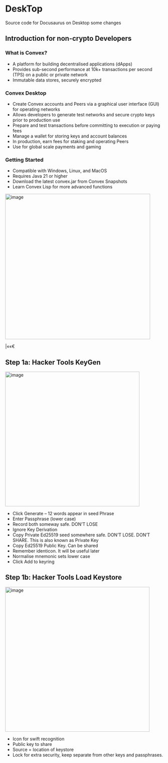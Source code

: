 # DeskTop

Source code for Docusaurus on Desktop
some changes

## Introduction for non-crypto Developers

### What is Convex?  

- A platform for building decentralised applications (dApps)  
- Provides sub-second performance at 10k+ transactions per second (TPS) on a public or private network
- Immutable data stores, securely encrypted

### Convex Desktop
- Create Convex accounts and Peers via a graphical user interface (GUI) for operating networks
- Allows developers to generate test networks and secure crypto keys prior to production use
- Prepare and test transactions before committing to execution or paying fees
- Manage a wallet for storing keys and account balances
- In production, earn fees for staking and operating Peers 
- Use for global scale payments and gaming

### Getting Started
- Compatible with Windows, Linux, and MacOS
- Requires Java 21 or higher
- Download the latest convex.jar from Convex Snapshots
- Learn Convex Lisp for more advanced functions
<img width="462" alt="image" src="https://github.com/user-attachments/assets/a8fe1f34-50d1-4dfb-bf77-d0a3d86ef20b" />

|««€


## Step 1a: Hacker Tools KeyGen
<img width="428" alt="image" src="https://github.com/user-attachments/assets/33c74dff-de8c-41a3-ac57-b76ec5d02081" />

- Click Generate – 12 words appear in seed Phrase
- Enter Passphrase (lower case)
- Record both someway safe. DON’T LOSE
- Ignore Key Derivation
- Copy Private Ed25519 seed somewhere safe. DON’T LOSE. DON’T SHARE. This is also known as Private Key
- Copy Ed25519 Public Key. Can be shared
- Remember identicon.  It will be useful later
- Normalise mnemonic sets lower case
- Click Add to keyring
## Step 1b: Hacker Tools Load Keystore
<img width="460" alt="image" src="https://github.com/user-attachments/assets/213b510c-de97-45db-a5cf-fedfabcb310f" />

- Icon for swift recognition 
- Public key to share
- Source = location of keystore 
- Lock for extra security, keep separate from other keys and passphrases.

